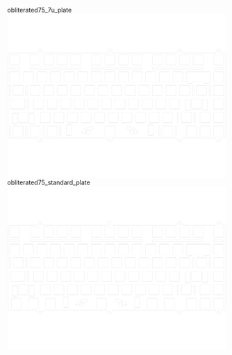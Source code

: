 obliterated75_7u_plate<br/>![image](./obliterated75_7u_plate.png)obliterated75_standard_plate<br/>![image](./obliterated75_standard_plate.png)